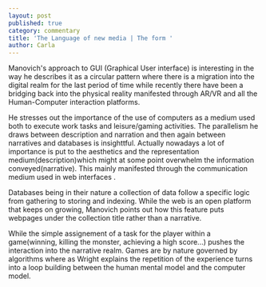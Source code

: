 ```yaml
---
layout: post
published: true
category: commentary
title: 'The Language of new media | The form '
author: Carla
---
```

Manovich's approach to GUI (Graphical User interface) is interesting in the way he describes it as a circular pattern where there is a migration into the digital realm for the last period of time while recently there have been a bridging back into the physical reality manifested through AR/VR and all the Human-Computer interaction platforms. 

He stresses out the importance of the use of computers as a medium used both to execute work tasks and leisure/gaming activities.
The parallelism he draws between description and narration and then again between narratives and databases is insighttful. Actually nowadays a lot of importance is put to the aesthetics and the representation medium(description)which might at some point overwhelm the information conveyed(narrative). This mainly manifested through the communication medium used in web interfaces .

Databases being in their nature a collection of data follow a specific logic from gathering to storing and indexing. While the web is an open platform that keeps on growing, Manovich points out how this feature puts webpages under the collection title rather than a narrative.

While the simple assignement of a task for the player within a game(winning, killing the monster, achieving a high score...) pushes the interaction into the narrative realm.
Games are by nature governed by algorithms where as Wright explains the repetition of the experience turns into a loop building between the human mental model and the computer model.